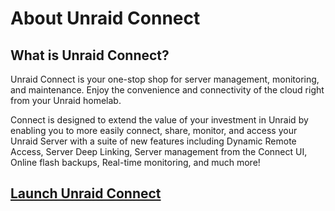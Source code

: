 # About Unraid Connect

## **What is Unraid Connect?**

Unraid Connect is your one-stop shop for server management, monitoring,
and maintenance. Enjoy the convenience and connectivity of the cloud
right from your Unraid homelab.

Connect is designed to extend the value of your investment in Unraid by
enabling you to more easily connect, share, monitor, and access your
Unraid Server with a suite of new features including Dynamic Remote
Access, Server Deep Linking, Server management from the Connect UI,
Online flash backups, Real-time monitoring, and much more!

## [**Launch Unraid Connect**](https://connect.myunraid.net)

